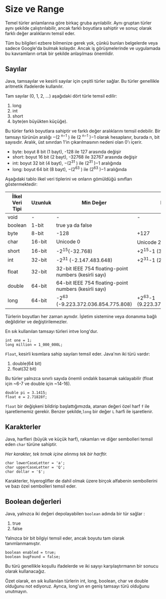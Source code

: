 # Size ve Range

Temel türler anlamlarına göre birkaç gruba ayrılabilir. Aynı gruptan türler aynı şekilde çalıştırılabilir, 
ancak farklı boyutlara sahiptir ve sonuç olarak farklı değer aralıklarını temsil eder.

Tüm bu bilgileri ezbere bilmenize gerek yok, çünkü bunları belgelerde veya sadece Google'da bulmak kolaydır. 
Ancak iş görüşmelerinde ve uygulamada bu kavramların ortak bir şekilde anlaşılması önemlidir.

## Sayılar

Java, tamsayılar ve kesirli sayılar için çeşitli türler sağlar. Bu türler genellikle aritmetik ifadelerde kullanılır.

Tam sayılar (0, 1, 2, ...) aşağıdaki dört türle temsil edilir: 
1. long
2. int 
3. short
4. byte(en büyükten küçüğe). 

Bu türler farklı boyutlara sahiptir ve farklı değer aralıklarını temsil edebilir. 
Bir tamsayı türünün aralığı −(2 <sup>n−1</sup> ) ile (2 <sup>n−1</sup> )−1 olarak hesaplanır, burada n, bit sayısıdır. 
Aralık, üst sınırdan 1'in çıkarılmasının nedeni olan 0'ı içerir.

- byte: boyut 8 bit (1 bayt), -128 ile 127 arasında değişir
- short: boyut 16 bit (2 bayt), -32768 ile 32767 arasında değişir
- int: boyut 32 bit (4 bayt), −(2<sup>31</sup> ) ile (2<sup>31</sup> )−1 aralığında
- long: boyut 64 bit (8 bayt), −(2<sup>63</sup> ) ile (2<sup>63</sup> )−1 aralığında

Aşağıdaki tablo ilkel veri tiplerini ve onların gömüldüğü sınıfları göstermektedir:

| İlkel Veri Tipi | Uzunluk | Min Değer | Max Değer | Gömüldüğü Sınıf |
|--- | --- | --- | --- | --- |
| void | - | - | - | Void |
| boolean | 1-bit |  true  ya da  false | | Float |
| byte | 8-bit | -128 | +127 | Byte |
| char | 16-bit | Unicode 0 | Unicode 2<sup>16</sup>-1 | Character |
| short | 16-bit | -2<sup>15</sup>(-32.768) | +2<sup>15</sup>-1 (32.767) | Short |
| int | 32-bit | -2<sup>31</sup> (-2.147.483.648) | +2<sup>31</sup>-1 (2.147.483.647) | Integer |
| float | 32-bit |  32-bit IEEE 754 floating-point numbers (kesirli sayı) | | Float |
| double | 64-bit | 64-bit IEEE 754 floating-point numbers (kesirli sayı) | | Double |
| long | 64-bit | -2<sup>63</sup> (-9.223.372.036.854.775.808) | +2<sup>63</sup>-1 (9.223.372.036.854.775.807) | Long |

Türlerin boyutları her zaman aynıdır. İşletim sistemine veya donanıma bağlı değildirler ve değiştirilemezler.

En sık kullanılan tamsayı türleri intve long'dur.
```
int one = 1;
long million = 1_000_000L;
```
```Float```, kesirli kısımlara sahip sayıları temsil eder. 
Java'nın iki türü vardır: 
1. double(64 bit)
2. float(32 bit) 

Bu türler yalnızca sınırlı sayıda önemli ondalık basamak saklayabilir (float için ~6-7 ve double için ~14-16).
```
double pi = 3.1415;
float e = 2.71828f;
```
```float``` bir değişkeni bildirip başlattığımızda, atanan değeri özel harf ```f``` ile işaretlememiz gerekir. 
Benzer şekilde,```long``` bir değer ```L``` harfi ile işaretlenir.

## Karakterler

Java, harfleri (büyük ve küçük harf), rakamları ve diğer sembolleri temsil eden ```char``` türüne sahiptir.

*Her karakter, tek tırnak içine alınmış tek bir harftir.*
```
char lowerCaseLetter = 'a';
char upperCaseLetter = 'Q';
char dollar = '$';
```
Karakterler, hiyeroglifler de dahil olmak üzere birçok alfabenin sembollerini ve bazı özel sembolleri temsil eder.

## Boolean değerleri

Java, yalnızca iki değeri depolayabilen ```boolean``` adında bir tür sağlar : 
1. true
2. false

Yalnızca bir bit bilgiyi temsil eder, ancak boyutu tam olarak tanımlanmamıştır.
```
boolean enabled = true;
boolean bugFound = false;
```
Bu türü genellikle koşullu ifadelerde ve iki sayıyı karşılaştırmanın bir sonucu olarak kullanacağız.

Özet olarak, en sık kullanılan türlerin int, long, boolean, char ve double olduğunu not ediyoruz. 
Ayrıca, long'un en geniş tamsayı türü olduğunu unutmayın.
